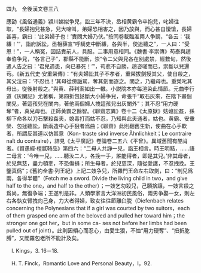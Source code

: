 四九　全後漢文卷三八

應劭《風俗通義》潁川娣姒争兒，訟三年不決，丞相黄霸令卒抱兒，叱婦往取，“長婦抱兒甚急，兒大啼叫，弟婦恐相害之，因乃放與，而心甚自悽愴，長婦甚喜，霸曰：‘此弟婦子也！’責問大婦乃伏。”按同卷載臨淮兩人争鬬，“各云：‘我縑！’”，詣府訴訟，丞相薛宣“呼騎吏中斷縑，各與半，使追聽之”，一人曰：“受恩！”，一人稱冤，因詰責前人，具服。二事用意相同。《魏書·李崇傳》苟泰與趙奉伯争兒，“各言己子”，郡縣不能斷，崇“令二父與兒各在别處禁，經數旬，然後遣人告之曰：‘君兒遇患，向已暴死！’”，苟悲不自勝，趟咨嗟而已，崇斷以兒還苟。《新五代史·安重榮傳》：“有夫婦訟其子不孝者，重榮拔劍授其父，使自殺之，其父泣曰：‘不忍也！’其母從傍詬駡，奪其劍而逐之。問之，乃繼母也。重榮叱其母出，從後射殺之。”與黄、薛判案如出一轍。小説院本亦每渲染此情節。元曲李行道《灰闌記》尤著稱，第四折包拯斷大小婦争兒，命張千“取石灰來，在階下畫個闌兒，著這孩兒在闌内，著他兩個婦人拽這孩兒出灰闌外”；其不忍“用力硬奪”者，真兒母也。正師黄霸之餘智。《聊齋志異》卷十二《太原獄》姑媳訟姦，孫柳下命各以刀石擊殺姦夫，媳毒打而姑不忍，乃知與此夫通者，姑也。黄霸、安重榮、包拯聽訟，斷兩造中心手狠者爲曲；《聊齋》此則翻舊生新，使曲在心手軟者，所謂反其道以仿其意（Kon-
traste sind inverse Ähnlichkeit；Le contraire naît du contraire），詳見《太平廣記》卷論卷二五六《平曾》。異域舊聞有酷肖者。《賢愚經·檀膩䩭品》第四六：“二母人共諍一兒，詣王相言。時王明黠，……語二母言：‘今唯一兒，……聽汝二人，各挽一手，誰能得者，即是其兒。’非其母者，於兒無慈，盡力頓牽，不恐傷損；所生母者，於兒慈深，隨從愛護，不忍拽挽。王鑒真僞”；《舊約全書·列王紀》上記二妓争兒，所羅門王命左右取劍，曰：“剖兒爲兩，各得半體”（Fetch me a sword. Divide the living child in two，and give half to the one，and half to the other）；一妓乞勿殺兒，己願捨讓，一妓言殺之爲尚，無復争端；王遂判是非。人類學家言大洋洲初民風俗，兩男争娶一女，則左右各執女臂拽向己身，力大者得婦，致女往往節離臼脱（Diefenbach relates concerning the Polynesians that if a girl was courted by two suitors，each of them grasped one arm of the beloved and pulled her toward him；the stronger one got her，but in some ca-
ses not before her limbs had been pulled out of joint）。此則因傾心而忍心，由愛生狠，不恤“用力硬奪”、“扭折肐膊”，又閻羅包老所不能計及矣。











　I. Kings，3. 16－18.

　H. T. Finck，Romantic Love and Personal Beauty，I，92.